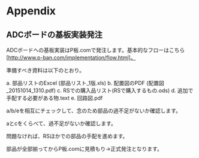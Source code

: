 # Appendix

## ADCボードの基板実装発注

ADCボードへの基板実装はP板.comで発注します。基本的なフローはこちら[http://www.p-ban.com/implementation/flow.html]。

準備すべき資料は以下のとおり。

a. 部品リストのExcel (部品リスト_1版.xls)
b. 配置図のPDF (配置図_20151014_1310.pdf)
c. RSでの購入品リスト(RSで購入するもの.ods)
d. 追加で手配する必要がある物.text
e. 回路図.pdf

a/b/eを相互にチェックして、念のため部品の過不足がないか確認します。

aとcをくらべて、過不足がないか確認します。

問題なければ、RSほかでの部品の手配を進めます。

部品が全部揃ってからP板.comに見積もり→正式発注となります。
